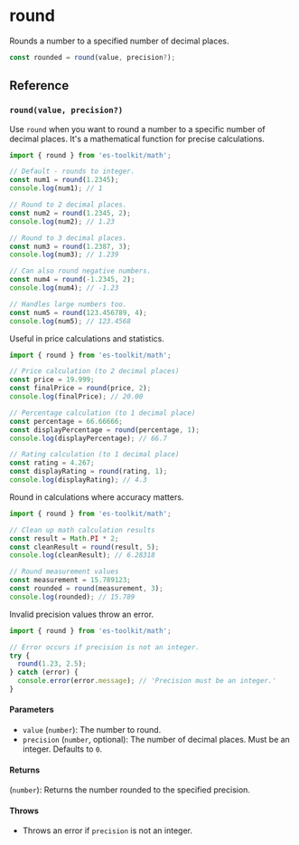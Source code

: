 # round

Rounds a number to a specified number of decimal places.

```typescript
const rounded = round(value, precision?);
```

## Reference

### `round(value, precision?)`

Use `round` when you want to round a number to a specific number of decimal places. It's a mathematical function for precise calculations.

```typescript
import { round } from 'es-toolkit/math';

// Default - rounds to integer.
const num1 = round(1.2345);
console.log(num1); // 1

// Round to 2 decimal places.
const num2 = round(1.2345, 2);
console.log(num2); // 1.23

// Round to 3 decimal places.
const num3 = round(1.2387, 3);
console.log(num3); // 1.239

// Can also round negative numbers.
const num4 = round(-1.2345, 2);
console.log(num4); // -1.23

// Handles large numbers too.
const num5 = round(123.456789, 4);
console.log(num5); // 123.4568
```

Useful in price calculations and statistics.

```typescript
import { round } from 'es-toolkit/math';

// Price calculation (to 2 decimal places)
const price = 19.999;
const finalPrice = round(price, 2);
console.log(finalPrice); // 20.00

// Percentage calculation (to 1 decimal place)
const percentage = 66.66666;
const displayPercentage = round(percentage, 1);
console.log(displayPercentage); // 66.7

// Rating calculation (to 1 decimal place)
const rating = 4.267;
const displayRating = round(rating, 1);
console.log(displayRating); // 4.3
```

Round in calculations where accuracy matters.

```typescript
import { round } from 'es-toolkit/math';

// Clean up math calculation results
const result = Math.PI * 2;
const cleanResult = round(result, 5);
console.log(cleanResult); // 6.28318

// Round measurement values
const measurement = 15.789123;
const rounded = round(measurement, 3);
console.log(rounded); // 15.789
```

Invalid precision values throw an error.

```typescript
import { round } from 'es-toolkit/math';

// Error occurs if precision is not an integer.
try {
  round(1.23, 2.5);
} catch (error) {
  console.error(error.message); // 'Precision must be an integer.'
}
```

#### Parameters

- `value` (`number`): The number to round.
- `precision` (`number`, optional): The number of decimal places. Must be an integer. Defaults to `0`.

#### Returns

(`number`): Returns the number rounded to the specified precision.

#### Throws

- Throws an error if `precision` is not an integer.
